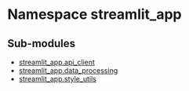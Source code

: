 Namespace streamlit_app
=======================

Sub-modules
-----------

* [streamlit_app.api_client](api_client.md)
* [streamlit_app.data_processing](data_processing.md)
* [streamlit_app.style_utils](style_utils.md)